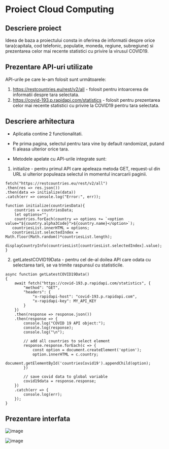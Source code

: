 # Proiect Cloud Computing


## Descriere proiect

Ideea de baza a proiectului consta in oferirea de informatii despre orice tara(capitala, cod telefonic, populatie, moneda, regiune, subregiune) si prezentarea celor mai recente statistici cu privire la virusul COVID19.

## Prezentare API-uri utilizate 

API-urile pe care le-am folosit sunt următoarele:
1. https://restcountries.eu/rest/v2/all - folosit pentru intoarcerea de informatii despre tara selectata.
2. https://covid-193.p.rapidapi.com/statistics - folosit pentru prezentarea celor mai recente statistici cu privire la COVID19 pentru tara selectata.

## Descriere arhitectura

* Aplicatia contine 2 functionalitati.
* Pe prima pagina, selectul pentru tara vine by default randomizat, putand fi aleasa ulterior orice tara.

* Metodele apelate cu API-urile integrate sunt:
1. initialize - pentru primul API care apeleaza metoda GET, request-ul din URL si ulterior populeaza selectul in momentul incarcarii paginii.

```
fetch("https://restcountries.eu/rest/v2/all")
.then(res => res.json())
.then(data => initialize(data))
.catch(err => console.log("Error:", err));

function initialize(countriesData){
    countries = countriesData;
    let options="";
    countries.forEach(country => options += `<option value="${country.alpha3Code}">${country.name}</option>`);
   countriesList.innerHTML = options;
   countriesList.selectedIndex = Math.floor(Math.random()*countriesList.length); 
   displayCountryInfo(countriesList[countriesList.selectedIndex].value);
}
```

2. getLatestCOVID19Data - pentru cel de-al doilea API care odata cu selectarea tarii, se va trimite raspunsul cu statisticile.

```
async function getLatestCOVID19Data()
{
    await fetch("https://covid-193.p.rapidapi.com/statistics", {
        "method": "GET",
        "headers": {
            "x-rapidapi-host": "covid-193.p.rapidapi.com",
            "x-rapidapi-key": MY_API_KEY
        }
    })
    .then(response => response.json())
    .then(response => {
        console.log("COVID 19 API object:");
        console.log(response);
        console.log("\n");

        // add all countries to select element
        response.response.forEach(c => {
            const option = document.createElement('option');
            option.innerHTML = c.country;
            document.getElementById('countriesCovid19').appendChild(option);
        })

        // save covid data to global variable
        covid19data = response.response;
    })
    .catch(err => {
        console.log(err);
    });
}
```
## Prezentare interfata

![image](https://user-images.githubusercontent.com/56071612/117853737-6fc33c00-b291-11eb-9d60-023f1f0415bf.png)

![image](https://user-images.githubusercontent.com/56071612/117853871-94b7af00-b291-11eb-9dd8-4c6d734f5dd6.png)


